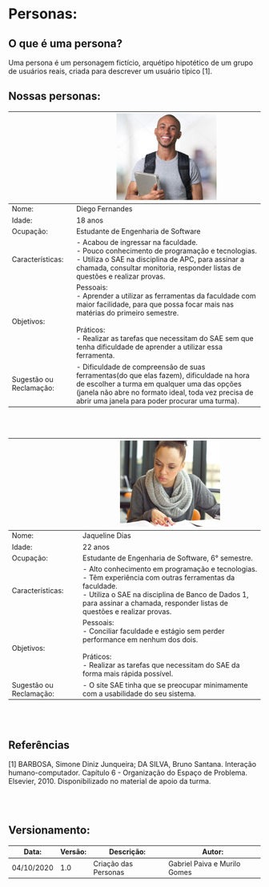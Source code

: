 # Personas:

## O que é uma persona?

Uma persona é um personagem fictício, arquétipo hipotético de um grupo de usuários reais, criada para descrever um usuário típico [1].

## Nossas personas:

|                         | <img src="./images/personas/diego.jpeg" alt="Diego Fernandes" width="200"/>                                                                                                                                                                                                                                                                           |
|-------------------------|-------------------------------------------------------------------------------------------------------------------------------------------------------------------------------------------------------------------------------------------------------------------------------------|
| Nome:                   | Diego Fernandes                                                                                                                                                                                                                                                                     |
| Idade:                  | 18 anos                                                                                                                                                                                                                                                                             |
| Ocupação:               | Estudante de Engenharia de Software                                                                                                                                                                                                                                                 |
| Características:        | - Acabou de ingressar na faculdade.<br>- Pouco conhecimento de programação e tecnologias.<br>- Utiliza o SAE na disciplina de APC, para assinar a chamada, consultar monitoria, responder listas de questões e realizar provas.                                                     |
| Objetivos:              | Pessoais:<br>- Aprender a utilizar as ferramentas da faculdade com maior facilidade, para que possa focar mais nas matérias do primeiro semestre.<br><br>Práticos:<br>- Realizar as tarefas que necessitam do SAE sem que tenha dificuldade de aprender a utilizar essa ferramenta. |
| Sugestão ou Reclamação: | - Dificuldade de compreensão de suas ferramentas(do que elas fazem), dificuldade na hora de escolher a turma em qualquer uma das opções (janela não abre no formato ideal, toda vez precisa de abrir uma janela para poder procurar uma turma).                                     |

<br>
<br>

|                         | <img src="./images/personas/jaq.jpeg" alt="Jaqueline Dias" width="200"/>                                                                                                                                                                                                                                 |
|-------------------------|-------------------------------------------------------------------------------------------------------------------------------------------------------------------------------------------------------------------------------------------|
| Nome:                   | Jaqueline Dias                                                                                                                                                                                                                            |
| Idade:                  | 22 anos                                                                                                                                                                                                                                   |
| Ocupação:               | Estudante de Engenharia de Software, 6° semestre.                                                                                                                                                                                         |
| Características:        | - Alto conhecimento em programação e tecnologias.<br>- Têm experiência com outras ferramentas da faculdade.<br>- Utiliza o SAE na disciplina de Banco de Dados 1, para assinar a chamada, responder listas de questões e realizar provas. |
| Objetivos:              | Pessoais:<br>- Conciliar faculdade e estágio sem perder performance em nenhum dos dois.<br><br>Práticos:<br>- Realizar as tarefas que necessitam do SAE da forma mais rápida possível.                                                    |
| Sugestão ou Reclamação: | - O site SAE tinha que se preocupar minimamente com a usabilidade do seu sistema.                                                                                                                                                         |
<br>
<br>

## Referências

[1] BARBOSA, Simone Diniz Junqueira; DA SILVA, Bruno Santana. Interação humano-computador. Capítulo 6 - Organização do Espaço de Problema. Elsevier, 2010. Disponibilizado no material de apoio da turma.

<br>
<br>

## Versionamento:

| Data:      | Versão: | Descrição:           | Autor:                       |
|------------|---------|----------------------|------------------------------|
| 04/10/2020 | 1.0     | Criação das Personas | Gabriel Paiva e Murilo Gomes |


